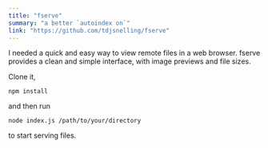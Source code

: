 ```yaml
---
title: "fserve"
summary: "a better `autoindex on`"
link: "https://github.com/tdjsnelling/fserve"
---
```


I needed a quick and easy way to view remote files in a web browser. fserve provides a clean and simple interface, with image previews and file sizes.

Clone it,

`npm install`

and then run

`node index.js /path/to/your/directory`

to start serving files.
